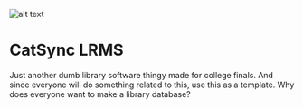![alt text](https://i.imgur.com/RMuc1ki.png)

# CatSync LRMS

Just another dumb library software thingy made for college finals. And since everyone will do something related to this, use this as a template. Why does everyone want to make a library database? 
